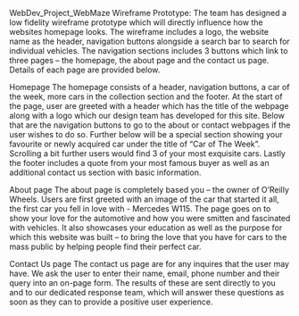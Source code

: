 WebDev_Project_WebMaze
Wireframe Prototype: The team has designed a low fidelity wireframe prototype which will directly influence how the websites homepage looks. The wireframe includes a logo, the website name as the header, navigation buttons alongside a search bar to search for individual vehicles. The navigation sections includes 3 buttons which link to three pages – the homepage, the about page and the contact us page. Details of each page are provided below.

Homepage The homepage consists of a header, navigation buttons, a car of the week, more cars in the collection section and the footer. At the start of the page, user are greeted with a header which has the title of the webpage along with a logo which our design team has developed for this site. Below that are the navigation buttons to go to the about or contact webpages if the user wishes to do so. Further below will be a special section showing your favourite or newly acquired car under the title of “Car of The Week”. Scrolling a bit further users would find 3 of your most exquisite cars. Lastly the footer includes a quote from your most famous buyer as well as an additional contact us section with basic information.

About page The about page is completely based you – the owner of O’Reilly Wheels. Users are first greeted with an image of the car that started it all, the first car you fell in love with - Mercedes W115. The page goes on to show your love for the automotive and how you were smitten and fascinated with vehicles. It also showcases your education as well as the purpose for which this website was built – to bring the love that you have for cars to the mass public by helping people find their perfect car.

Contact Us page The contact us page are for any inquires that the user may have. We ask the user to enter their name, email, phone number and their query into an on-page form. The results of these are sent directly to you and to our dedicated response team, which will answer these questions as soon as they can to provide a positive user experience.

